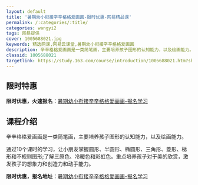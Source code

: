 ```yaml
---
layout: default
title: '暑期幼小衔接辛辛格格爱画画-限时优惠-网易精品课'
permalink: /:categories/:title/
categories: wangyi2
tags: 网易提供
cover: 1005688021.jpg
keywords: 精选网课,网易云课堂,暑期幼小衔接辛辛格格爱画画
description: 辛辛格格爱画画是一类简笔画，主要培养孩子图形的认知能力，以及绘画能力。通过10个课时的学习，让小朋友掌握圆形、半圆形、椭
classid: 1005688021
targetlink: https://study.163.com/course/introduction/1005688021.htm?share=1&shareId=1025206652&utm_campaign=share&utm_medium=iphoneShare&utm_source=&utm_u=1025206652
---
```


## 限时特惠

**限时优惠，火速报名**：[暑期幼小衔接辛辛格格爱画画-报名学习](https://study.163.com/course/introduction/1005688021.htm?share=1&shareId=1025206652&utm_campaign=share&utm_medium=iphoneShare&utm_source=&utm_u=1025206652)

## 课程介绍

辛辛格格爱画画是一类简笔画，主要培养孩子图形的认知能力，以及绘画能力。

通过10个课时的学习，让小朋友掌握圆形、半圆形、椭圆形、三角形、菱形、梯形和不规则图形;了解三原色、冷暖色和彩虹色。重点培养孩子对于美的欣赏，激发孩子的想象力和创造力和动手能力。

**限时优惠，报名地址**：[暑期幼小衔接辛辛格格爱画画-报名学习](https://study.163.com/course/introduction/1005688021.htm?share=1&shareId=1025206652&utm_campaign=share&utm_medium=iphoneShare&utm_source=&utm_u=1025206652)

